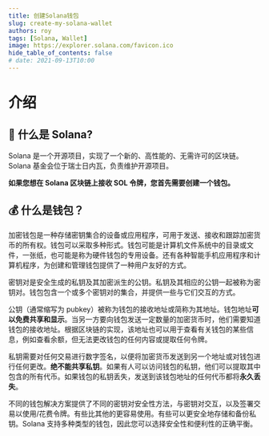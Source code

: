 ```yaml
---
title: 创建Solana钱包
slug: create-my-solana-wallet
authors: roy
tags: [Solana, Wallet]
image: https://explorer.solana.com/favicon.ico
hide_table_of_contents: false
# date: 2021-09-13T10:00
---
```


# 介绍

## 💸 什么是 Solana?

Solana 是一个开源项目，实现了一个新的、高性能的、无需许可的区块链。 Solana 基金会位于瑞士日内瓦，负责维护开源项目。

**如果您想在 Solana 区块链上接收 SOL 令牌，您首先需要创建一个钱包。**

<!--truncate-->

## 💰 什么是钱包？

加密钱包是一种存储密钥集合的设备或应用程序，可用于发送、接收和跟踪加密货币的所有权。钱包可以采取多种形式。钱包可能是计算机文件系统中的目录或文件，一张纸，也可能是称为硬件钱包的专用设备。还有各种智能手机应用程序和计算机程序，为创建和管理钱包提供了一种用户友好的方式。

密钥对是安全生成的私钥及其加密派生的公钥。私钥及其相应的公钥一起被称为密钥对。钱包包含一个或多个密钥对的集合，并提供一些与它们交互的方式。

公钥（通常缩写为 pubkey）被称为钱包的接收地址或简称为其地址。钱包地址**可以免费共享和显示**。当另一方要向钱包发送一定数量的加密货币时，他们需要知道钱包的接收地址。根据区块链的实现，该地址也可以用于查看有关钱包的某些信息，例如查看余额，但无法更改钱包的任何内容或提取任何令牌。

私钥需要对任何交易进行数字签名，以便将加密货币发送到另一个地址或对钱包进行任何更改。**绝不能共享私钥**。如果有人可以访问钱包的私钥，他们可以提取其中包含的所有代币。如果钱包的私钥丢失，发送到该钱包地址的任何代币都将**永久丢失**。

不同的钱包解决方案提供了不同的密钥对安全性方法，与密钥对交互，以及签署交易以使用/花费令牌。有些比其他的更容易使用。有些可以更安全地存储和备份私钥。Solana 支持多种类型的钱包，因此您可以选择安全性和便利性的正确平衡。
